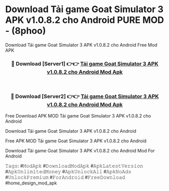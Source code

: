 # Download Tải game Goat Simulator 3 APK v1.0.8.2 cho Android PURE MOD - (8phoo)
Download Tải game Goat Simulator 3 APK v1.0.8.2 cho Android Free Mod APK

<div align="center">
<h3>🔴 Download [Server1] 👉👉 <a href="https://apk-comot.site?title=Tải_game_Goat_Simulator_3_APK_v1.0.8.2_cho_Android">Tải game Goat Simulator 3 APK v1.0.8.2 cho Android Mod Apk</a></h3><br>

<h3>🔴 Download [Server2] 👉👉 <a href="https://apk-comot.site?title=Tải_game_Goat_Simulator_3_APK_v1.0.8.2_cho_Android">Tải game Goat Simulator 3 APK v1.0.8.2 cho Android Mod Apk</a></h3>
</div>


Free Download APK MOD Tải game Goat Simulator 3 APK v1.0.8.2 cho Android

Download Tải game Goat Simulator 3 APK v1.0.8.2 cho Android 

Free APK MOD Tải game Goat Simulator 3 APK v1.0.8.2 cho Android 

Download Tải game Goat Simulator 3 APK v1.0.8.2 cho Android Mod For Android

𝚃𝚊𝚐𝚜: #𝙼𝚘𝚍𝙰𝚙𝚔 #𝙳𝚘𝚠𝚗𝚕𝚘𝚊𝚍𝙼𝚘𝚍𝙰𝚙𝚔 #𝙰𝚙𝚔𝙻𝚊𝚝𝚎𝚜𝚝𝚅𝚎𝚛𝚜𝚒𝚘𝚗 #𝙰𝚙𝚔𝚄𝚗𝚕𝚒𝚖𝚒𝚝𝚎𝚍𝙼𝚘𝚗𝚎𝚢 #𝙰𝚙𝚔𝚄𝚗𝚕𝚘𝚌𝚔𝙰𝚕𝚕 #𝙰𝚙𝚔𝙽𝚘𝙰𝚍𝚜 #𝚄𝚗𝚕𝚘𝚌𝚔𝙿𝚛𝚎𝚖𝚒𝚞𝚖 #𝙵𝚘𝚛𝙰𝚗𝚍𝚛𝚘𝚒𝚍 #𝙵𝚛𝚎𝚎𝙳𝚘𝚠𝚗𝚕𝚘𝚊𝚍 #home_design_mod_apk